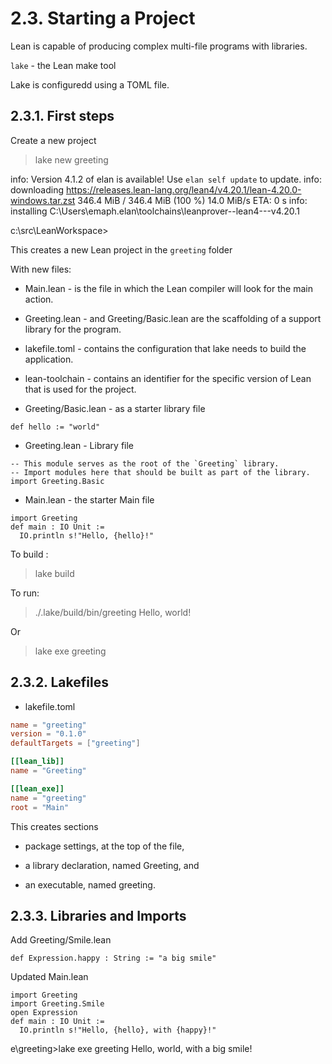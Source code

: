 # 2.3. Starting a Project

Lean is capable of producing complex multi-file programs with libraries.

`lake` - the Lean make tool

Lake is configuredd using a TOML file.

## 2.3.1. First steps

Create a new project

> lake new greeting

info: Version 4.1.2 of elan is available! Use `elan self update` to update.
info: downloading <https://releases.lean-lang.org/lean4/v4.20.1/lean-4.20.0-windows.tar.zst>
346.4 MiB / 346.4 MiB (100 %)  14.0 MiB/s ETA:   0 s
info: installing C:\Users\emaph\.elan\toolchains\leanprover--lean4---v4.20.1

c:\src\LeanWorkspace>

This creates a new Lean project in the `greeting` folder

With new files:

* Main.lean - is the file in which the Lean compiler will look for the main action.

* Greeting.lean - and Greeting/Basic.lean are the scaffolding of a support library for the program.

* lakefile.toml - contains the configuration that lake needs to build the application.

* lean-toolchain - contains an identifier for the specific version of Lean that is used for the project.

* Greeting/Basic.lean  - as a starter library file

```lean
def hello := "world"
```

* Greeting.lean  - Library file

```Lean
-- This module serves as the root of the `Greeting` library.
-- Import modules here that should be built as part of the library.
import Greeting.Basic
```

* Main.lean  - the starter Main file

```Lean
import Greeting
def main : IO Unit :=
  IO.println s!"Hello, {hello}!"
```

To build :

> lake build

To run:

> ./.lake/build/bin/greeting
Hello, world!

Or

>lake exe greeting

## 2.3.2. Lakefiles

* lakefile.toml

```toml
name = "greeting"
version = "0.1.0"
defaultTargets = ["greeting"]

[[lean_lib]]
name = "Greeting"

[[lean_exe]]
name = "greeting"
root = "Main"
```

This creates sections

* package settings, at the top of the file,

* a library declaration, named Greeting, and

* an executable, named greeting.

## 2.3.3. Libraries and Imports

Add Greeting/Smile.lean

```lean
def Expression.happy : String := "a big smile"
```

Updated Main.lean

```lean
import Greeting
import Greeting.Smile
open Expression
def main : IO Unit :=
  IO.println s!"Hello, {hello}, with {happy}!"
```

e\greeting>lake exe greeting
Hello, world, with a big smile!

